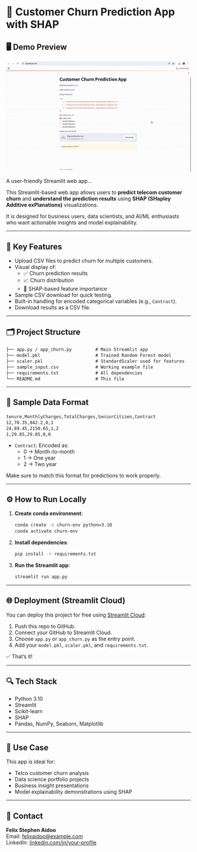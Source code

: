 
# 🧠 Customer Churn Prediction App with SHAP

## 🖥️ Demo Preview

![Churn App Demo](assets/churn_app_demo.gif)


A user-friendly Streamlit web app...

This Streamlit-based web app allows users to **predict telecom customer churn** and **understand the prediction results** using **SHAP (SHapley Additive exPlanations)** visualizations.

It is designed for business users, data scientists, and AI/ML enthusiasts who want actionable insights and model explainability.

---

## 📌 Key Features

- Upload CSV files to predict churn for multiple customers.
- Visual display of:
  - ✅ Churn prediction results
  - 📈 Churn distribution
  - 🧠 SHAP-based feature importance
- Sample CSV download for quick testing.
- Built-in handling for encoded categorical variables (e.g., `Contract`).
- Download results as a CSV file.

---

## 🗂️ Project Structure

```
├── app.py / app_churn.py         # Main Streamlit app
├── model.pkl                     # Trained Random Forest model
├── scaler.pkl                    # StandardScaler used for features
├── sample_input.csv              # Working example file
├── requirements.txt              # All dependencies
└── README.md                     # This file
```

---

## 🧪 Sample Data Format

```csv
tenure,MonthlyCharges,TotalCharges,SeniorCitizen,Contract
12,70.35,842.2,0,1
24,89.45,2150.65,1,2
1,29.85,29.85,0,0
```

- `Contract`: Encoded as:
  - 0 → Month-to-month
  - 1 → One year
  - 2 → Two year

Make sure to match this format for predictions to work properly.

---

## ⚙️ How to Run Locally

1. **Create conda environment**:
   ```bash
   conda create -n churn-env python=3.10
   conda activate churn-env
   ```

2. **Install dependencies**:
   ```bash
   pip install -r requirements.txt
   ```

3. **Run the Streamlit app**:
   ```bash
   streamlit run app.py
   ```

---

## 🌐 Deployment (Streamlit Cloud)

You can deploy this project for free using [Streamlit Cloud](https://streamlit.io/cloud):

1. Push this repo to GitHub.
2. Connect your GitHub to Streamlit Cloud.
3. Choose `app.py` or `app_churn.py` as the entry point.
4. Add your `model.pkl`, `scaler.pkl`, and `requirements.txt`.

✅ That’s it!

---

## 🔍 Tech Stack

- Python 3.10
- Streamlit
- Scikit-learn
- SHAP
- Pandas, NumPy, Seaborn, Matplotlib

---

## 📌 Use Case

This app is ideal for:

- Telco customer churn analysis
- Data science portfolio projects
- Business insight presentations
- Model explainability demonstrations using SHAP

---

## 📧 Contact

**Felix Stephen Aidoo**  
Email: felixaidoo@example.com  
LinkedIn: [linkedin.com/in/your-profile](https://www.linkedin.com/in/felix-s-aidoo)
